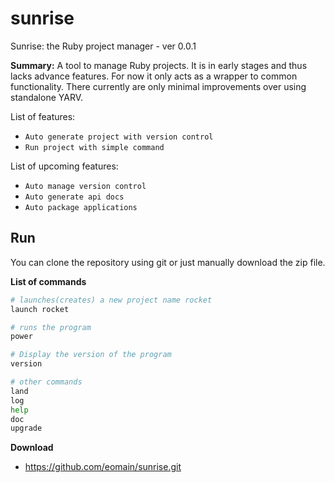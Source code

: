 # sunrise
Sunrise: the Ruby project manager - ver 0.0.1

**Summary:**
A tool to manage Ruby projects.
It is in early stages and thus lacks advance features. For now it only acts
as a wrapper to common functionality.
There currently are only minimal improvements over using standalone YARV.

List of features:
- `Auto generate project with version control`
- `Run project with simple command`

List of upcoming features:
- `Auto manage version control`
- `Auto generate api docs`
- `Auto package applications`

## Run
You can clone the repository using git or just manually download the zip file.

**List of commands**
```bash
# launches(creates) a new project name rocket
launch rocket

# runs the program
power

# Display the version of the program
version

# other commands
land
log
help
doc
upgrade
```
**Download**

- https://github.com/eomain/sunrise.git
